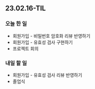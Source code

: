 ## 23.02.16-TIL

### 오늘 한 일
- 회원가입 - 비밀번호 암호화 리뷰 반영하기
- 회원가입 - 유효성 검사 구현하기
- 프로젝트 회의

### 내일 할 일
- 회원가입 - 유효성 검사 리뷰 반영하기
- 졸업식
